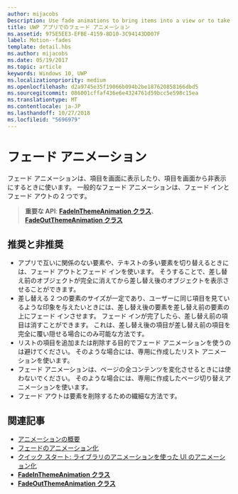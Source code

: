 ```yaml
---
author: mijacobs
Description: Use fade animations to bring items into a view or to take items out of a view. The two common fade animations are fade-in and fade-out.
title: UWP アプリでのフェード アニメーション
ms.assetid: 975E5EE3-EFBE-4159-8D10-3C94143DD07F
label: Motion--fades
template: detail.hbs
ms.author: mijacobs
ms.date: 05/19/2017
ms.topic: article
keywords: Windows 10, UWP
ms.localizationpriority: medium
ms.openlocfilehash: d2a9745e35f19066b094b2be187620858166dbd5
ms.sourcegitcommit: 086001cffaf436e6e4324761d59bcc5e598c15ea
ms.translationtype: MT
ms.contentlocale: ja-JP
ms.lasthandoff: 10/27/2018
ms.locfileid: "5696979"
---
```

# <a name="fade-animations"></a>フェード アニメーション



フェード アニメーションは、項目を画面に表示したり、項目を画面から非表示にするときに使います。 一般的なフェード アニメーションは、フェード インとフェード アウトの 2 つです。

> **重要な API**: [**FadeInThemeAnimation クラス**](https://msdn.microsoft.com/library/windows/apps/br210298)、[**FadeOutThemeAnimation クラス**](https://msdn.microsoft.com/library/windows/apps/br210302)


## <a name="dos-and-donts"></a>推奨と非推奨


-   アプリで互いに関係のない要素や、テキストの多い要素を切り替えるときには、フェード アウトとフェード インを使います。 そうすることで、差し替え前のオブジェクトが完全に消えてから差し替え後のオブジェクトを表示させることができます。
-   差し替える 2 つの要素のサイズが一定であり、ユーザーに同じ項目を見ているような印象を与えたいときには、差し替え後の要素を差し替え前の要素の上にフェード インさせます。 フェード インが完了したら、差し替え前の項目は消すことができます。 これは、差し替え後の項目が差し替え前の項目を完全に覆い隠せる場合にのみ可能な方法です。
-   リストの項目を追加または削除する目的でフェード アニメーションを使うのは避けてください。 そのような場合には、専用に作成したリスト アニメーションを使います。
-   フェード アニメーションは、ページの全コンテンツを変化させるときには使わないでください。 そのような場合には、専用に作成したページ切り替えアニメーションを使います。
-   フェード アウトは要素を削除するための繊細な方法です。
## <a name="related-articles"></a>関連記事

* [アニメーションの概要](https://msdn.microsoft.com/library/windows/apps/mt187350)
* [フェードのアニメーション化](https://msdn.microsoft.com/library/windows/apps/xaml/jj649429)
* [クイック スタート: ライブラリのアニメーションを使った UI のアニメーション化](https://msdn.microsoft.com/library/windows/apps/xaml/hh452703)
* [**FadeInThemeAnimation クラス**](https://msdn.microsoft.com/library/windows/apps/br210298)
* [**FadeOutThemeAnimation クラス**](https://msdn.microsoft.com/library/windows/apps/br210302)

 

 




